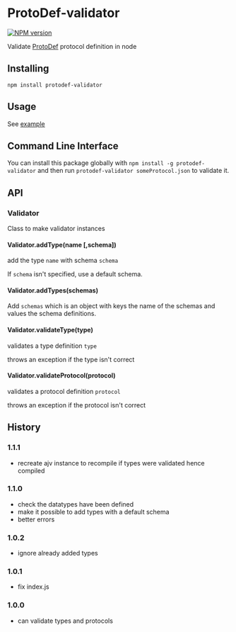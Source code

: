 # ProtoDef-validator
[![NPM version](https://img.shields.io/npm/v/protodef-validator.svg)](http://npmjs.com/package/protodef-validator)

Validate [ProtoDef](https://github.com/ProtoDef-io/ProtoDef) protocol definition in node

## Installing

```
npm install protodef-validator
```

## Usage

See [example](example.js)

## Command Line Interface

You can install this package globally with `npm install -g protodef-validator` and then run `protodef-validator someProtocol.json` to validate it.

## API

### Validator

Class to make validator instances

#### Validator.addType(name [,schema])

add the type `name` with schema `schema`

If `schema` isn't specified, use a default schema.

#### Validator.addTypes(schemas)

Add `schemas` which is an object with keys the name of the schemas and values the schema definitions.

#### Validator.validateType(type)

validates a type definition `type`

throws an exception if the type isn't correct

#### Validator.validateProtocol(protocol)

validates a protocol definition `protocol`

throws an exception if the protocol isn't correct

## History

### 1.1.1

* recreate ajv instance to recompile if types were validated hence compiled

### 1.1.0

* check the datatypes have been defined
* make it possible to add types with a default schema
* better errors

### 1.0.2

* ignore already added types

### 1.0.1

* fix index.js

### 1.0.0

* can validate types and protocols
